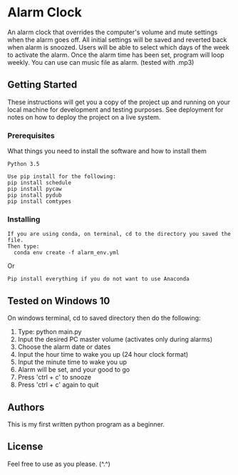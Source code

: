 # Alarm Clock

An alarm clock that overrides the computer's volume and mute settings when the alarm goes off.
All initial settings will be saved and reverted back when alarm is snoozed.
Users will be able to select which days of the week to activate the alarm.
Once the alarm time has been set, program will loop weekly.
You can use can music file as alarm. (tested with .mp3)

## Getting Started

These instructions will get you a copy of the project up and running on your local machine for development and testing purposes. 
See deployment for notes on how to deploy the project on a live system.

### Prerequisites

What things you need to install the software and how to install them

```
Python 3.5

Use pip install for the following:
pip install schedule
pip install pycaw
pip install pydub
pip install comtypes
```

### Installing

```
If you are using conda, on terminal, cd to the directory you saved the file.
Then type:
  conda env create -f alarm_env.yml
```

Or

```
Pip install everything if you do not want to use Anaconda
```


## Tested on Windows 10

On windows terminal, cd to saved directory then do the following:
1) Type: python main.py
2) Input the desired PC master volume (activates only during alarms)
3) Choose the alarm date or dates
4) Input the hour time to wake you up (24 hour clock format)
5) Input the minute time to wake you up
6) Alarm will be set, and your good to go
7) Press 'ctrl + c' to snooze
8) Press 'ctrl + c' again to quit

## Authors

This is my first written python program as a beginner.

## License

Feel free to use as you please. (^.^)

